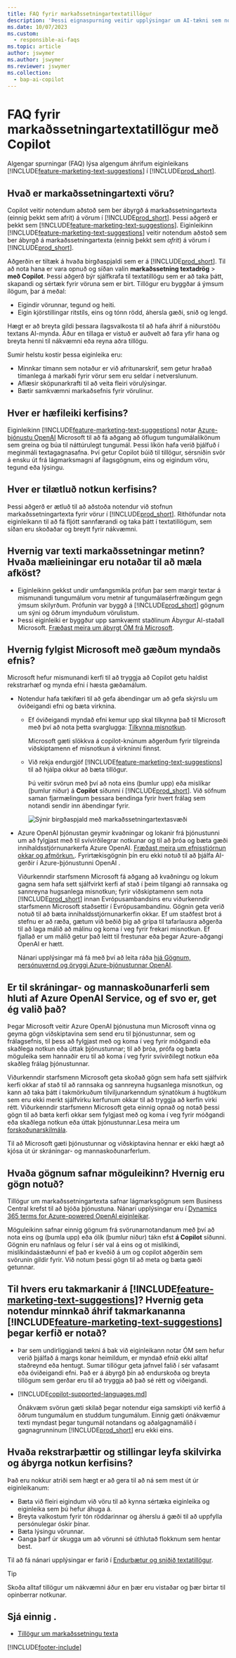 ```yaml
---
title: FAQ fyrir markaðssetningartextatillögur
description: 'Þessi eignaspurning veitir upplýsingar um AI-tækni sem notuð er í Business Central ásamt lykilatriðum og upplýsingum um notkun AI, hvernig það var prófað og metið og allar sérstakar takmarkanir.'
ms.date: 10/07/2023
ms.custom:
  - responsible-ai-faqs
ms.topic: article
author: jswymer
ms.author: jswymer
ms.reviewer: jswymer
ms.collection:
  - bap-ai-copilot
---
```


# FAQ fyrir markaðssetningartextatillögur með Copilot

Algengar spurningar (FAQ) lýsa algengum áhrifum eiginleikans [!INCLUDE[feature-marketing-text-suggestions](includes/feature-marketing-text-suggestions.md)] í [!INCLUDE[prod_short](includes/prod_short.md)].

## Hvað er markaðssetningartexti vöru?

Copilot veitir notendum aðstoð sem ber ábyrgð á markaðssetningartexta (einnig þekkt sem afrit) á vörum í [!INCLUDE[prod_short](includes/prod_short.md)]. Þessi aðgerð er þekkt sem [!INCLUDE[feature-marketing-text-suggestions](includes/feature-marketing-text-suggestions.md)]. Eiginleikinn [!INCLUDE[feature-marketing-text-suggestions](includes/feature-marketing-text-suggestions.md)] veitir notendum aðstoð sem ber ábyrgð á markaðssetningartexta (einnig þekkt sem *afrit*) á vörum í [!INCLUDE[prod_short](includes/prod_short.md)].

Aðgerðin er tiltæk á hvaða birgðaspjaldi sem er á [!INCLUDE[prod_short](includes/prod_short.md)]. Til að nota hana er vara opnuð og síðan valin **markaðssetning textadrög** > **með Copilot**. Þessi aðgerð býr sjálfkrafa til textatillögu sem er að taka þátt, skapandi og sértæk fyrir vöruna sem er birt. Tillögur eru byggðar á ýmsum ílögum, þar á meðal:

- Eigindir vörunnar, tegund og heiti.
- Eigin kjörstillingar ritstíls, eins og tónn rödd, áhersla gæði, snið og lengd.

Hægt er að breyta gildi þessara ílagsvalkosta til að hafa áhrif á niðurstöðu textans AI-mynda. Áður en tillaga er vistuð er auðvelt að fara yfir hana og breyta henni til nákvæmni eða reyna aðra tillögu.

Sumir helstu kostir þessa eiginleika eru:

- Minnkar tímann sem notaður er við afritunarskrif, sem getur hraðað tímanlega á markaði fyrir vörur sem eru seldar í netverslunum.
- Aflæsir sköpunarkrafti til að veita fleiri vörulýsingar.
- Bætir samkvæmni markaðsefnis fyrir vörulínur.

## Hver er hæfileiki kerfisins?

Eiginleikinn [!INCLUDE[feature-marketing-text-suggestions](includes/feature-marketing-text-suggestions.md)] notar [Azure-þjónustu OpenAI](/azure/cognitive-services/openai/overview) Microsoft til að fá aðgang að öflugum tungumálalíkönum sem greina og búa til náttúrulegt tungumál. Þessi líkön hafa verið þjálfuð í meginmáli textagagnasafna. Því getur Copilot búið til tillögur, sérsniðin svör á ensku út frá lágmarksmagni af ílagsgögnum, eins og eigindum vöru, tegund eða lýsingu. 

## Hver er tilætluð notkun kerfisins?

Þessi aðgerð er ætluð til að aðstoða notendur við stofnun markaðssetningartexta fyrir vörur í [!INCLUDE[prod_short](includes/prod_short.md)]. Rithöfundar nota eiginleikann til að fá fljótt sannfærandi og taka þátt í textatillögum, sem síðan eru skoðaðar og breytt fyrir nákvæmni. 

## Hvernig var texti markaðssetningar metinn? Hvaða mælieiningar eru notaðar til að mæla afköst?

- Eiginleikinn gekkst undir umfangsmikla prófun þar sem margir textar á mismunandi tungumálum voru metnir af tungumálasérfræðingum gegn ýmsum skilyrðum. Prófunin var byggð á [!INCLUDE[prod_short](includes/prod_short.md)] gögnum um sýni og öðrum ímynduðum vörulistum.
- Þessi eiginleiki er byggður upp samkvæmt staðlinum Ábyrgur AI-staðall Microsoft. [Fræðast meira um ábyrgt ÓM frá Microsoft](https://aka.ms/RAI).

## Hvernig fylgist Microsoft með gæðum myndaðs efnis?

Microsoft hefur mismunandi kerfi til að tryggja að Copilot getu haldist rekstrarhæf og mynda efni í hæsta gæðamálum.

- Notendur hafa tækifæri til að gefa ábendingar um að gefa skýrslu um óviðeigandi efni og bæta virknina.

  - Ef óviðeigandi myndað efni kemur upp skal tilkynna það til Microsoft með því að nota þetta svarglugga: [Tilkynna misnotkun](https://go.microsoft.com/fwlink/?linkid=2249810). 

    Microsoft gæti slökkva á copilot-knúnum aðgerðum fyrir tilgreinda viðskiptamenn ef misnotkun á virkninni finnst. 

  - Við rekja endurgjöf [!INCLUDE[feature-marketing-text-suggestions](includes/feature-marketing-text-suggestions.md)] til að hjálpa okkur að bæta tillögur. 

    Þú veitir svörun með því að nota eins (þumlur upp) eða mislíkar (þumlur niður) á **Copilot** síðunni í [!INCLUDE[prod_short](includes/prod_short.md)]. Við söfnum saman fjarmælingum þessara bendinga fyrir hvert frálag sem notandi sendir inn ábendingar fyrir.

    ![Sýnir birgðaspjald með markaðssetningartextasvæði](media/create-with-copilot-window-feedback.svg)

- Azure OpenAI þjónustan geymir kvaðningar og lokanir frá þjónustunni um að fylgjast með til svívirðilegrar notkunar og til að þróa og bæta gæði innihaldsstjórnunarkerfa Azure OpenAI. [Fræðast meira um efnisstjórnun okkar og afmörkun.](/azure/cognitive-services/openai/concepts/content-filter). Fyrirtækisgögnin þín eru ekki notuð til að þjálfa AI-gerðir í Azure-þjónustunni OpenAI .

   Viðurkenndir starfsmenn Microsoft fá aðgang að kvaðningu og lokum gagna sem hafa sett sjálfvirkt kerfi af stað í þeim tilgangi að rannsaka og sannreyna hugsanlega misnotkun; fyrir viðskiptamenn sem nota [!INCLUDE[prod_short](includes/prod_short.md)] innan Evrópusambandsins eru viðurkenndir starfsmenn Microsoft staðsettir í Evrópusambandinu. Gögnin geta verið notuð til að bæta innihaldsstjórnunarkerfin okkar. Ef um staðfest brot á stefnu er að ræða, gætum við beðið þig að grípa til tafarlausra aðgerða til að laga málið að málinu og koma í veg fyrir frekari misnotkun. Ef fjallað er um málið getur það leitt til frestunar eða þegar Azure-aðgangi OpenAI er hætt.

   Nánari upplýsingar má fá með því að leita ráða [hjá Gögnum, persónuvernd og öryggi Azure-þjónustunnar OpenAI](/legal/cognitive-services/openai/data-privacy#abuse-and-harmful-content-generation).

## Er til skráningar- og mannaskoðunarferli sem hluti af Azure OpenAI Service, og ef svo er, get ég valið það?  

Þegar Microsoft veitir Azure OpenAI þjónustuna mun Microsoft vinna og geyma gögn viðskiptavina sem send eru til þjónustunnar, sem og frálagsefnis, til þess að fylgjast með og koma í veg fyrir móðgandi eða skaðlega notkun eða úttak þjónustunnar; til að þróa, prófa og bæta möguleika sem hannaðir eru til að koma í veg fyrir svívirðilegt notkun eða skaðleg frálag þjónustunnar. 

Viðurkenndir starfsmenn Microsoft geta skoðað gögn sem hafa sett sjálfvirk kerfi okkar af stað til að rannsaka og sannreyna hugsanlega misnotkun, og kann að taka þátt í takmörkuðum tilviljunarkenndum sýnatökum á hugtökum sem eru ekki merkt sjálfvirku kerfunum okkar til að tryggja að kerfin virki rétt. Viðurkenndir starfsmenn Microsoft geta einnig opnað og notað þessi gögn til að bæta kerfi okkar sem fylgjast með og koma í veg fyrir móðgandi eða skaðlega notkun eða úttak þjónustunnar.Lesa meira um [forskoðunarskilmála](https://dynamics.microsoft.com/legaldocs/supp-dynamics365-preview/).

Til að Microsoft gæti þjónustunnar og viðskiptavina hennar er ekki hægt að kjósa út úr skráningar- og mannaskoðunarferlum.

## Hvaða gögnum safnar möguleikinn? Hvernig eru gögn notuð?

Tillögur um markaðssetningartexta safnar lágmarksgögnum sem Business Central krefst til að bjóða þjónustuna. Nánari upplýsingar eru í [Dynamics 365 terms for Azure-powered OpenAI eiginleikar](https://go.microsoft.com/fwlink/?linkid=2236010).

Möguleikinn safnar einnig gögnum frá svörunarnotandanum með því að nota eins og (þumla upp) eða ólík (þumlur niður) tákn efst **á Copilot** síðunni. Gögnin eru nafnlaus og felur í sér val á eins og ot mislíkindi, mislíkindaástæðunni ef það er kveðið á um og copilot aðgerðin sem svörunin gildir fyrir. Við notum þessi gögn til að meta og bæta gæði getunnar.

## Til hvers eru takmarkanir á [!INCLUDE[feature-marketing-text-suggestions](includes/feature-marketing-text-suggestions.md)]? Hvernig geta notendur minnkað áhrif takmarkananna [!INCLUDE[feature-marketing-text-suggestions](includes/feature-marketing-text-suggestions.md)] þegar kerfið er notað?

- Þar sem undirliggjandi tækni á bak við eiginleikann notar ÓM sem hefur verið þjálfað á margs konar heimildum, er myndað efnið ekki alltaf staðreynd eða hentugt. Sumar tillögur geta jafnvel falið í sér vafasamt eða óviðeigandi efni. Það er á ábyrgð þín að endurskoða og breyta tillögum sem gerðar eru til að tryggja að það sé rétt og viðeigandi.
- [!INCLUDE[copilot-supported-languages.md](includes/copilot-supported-languages.md)]

  Ónákvæm svörun gæti skilað þegar notendur eiga samskipti við kerfið á öðrum tungumálum en studdum tungumálum. Einnig gæti ónákvæmur texti myndast þegar tungumál notandans og aðalgagnamálið í gagnagrunninum [!INCLUDE[prod_short](includes/prod_short.md)] eru ekki eins.

## Hvaða rekstrarþættir og stillingar leyfa skilvirka og ábyrga notkun kerfisins?

Það eru nokkur atriði sem hægt er að gera til að ná sem mest út úr eiginleikanum:

- Bæta við fleiri eigindum við vöru til að kynna sértæka eiginleika og eiginleika sem þú hefur áhuga á.
- Breyta valkostum fyrir tón röddarinnar og áherslu á gæði til að uppfylla persónulegar óskir þínar.
- Bæta lýsingu vörunnar.
- Ganga þarf úr skugga um að vörunni sé úthlutað flokknum sem hentar best.

Til að fá nánari upplýsingar er farið í [Endurbætur og sniðið textatillögur](item-marketing-text.md#improve-and-tailor-text-suggestions).

> [!TIP]
> Skoða alltaf tillögur um nákvæmni áður en þær eru vistaðar og þær birtar til opinberrar notkunar.


## Sjá einnig .

- [Tillögur um markaðssetningu texta](ai-overview.md)

[!INCLUDE[footer-include](includes/footer-banner.md)]